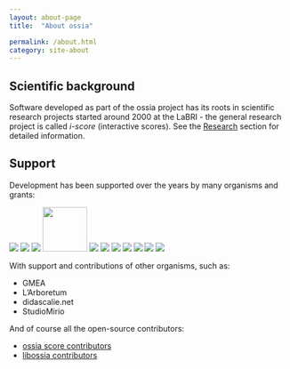 ```yaml
---
layout: about-page
title:  "About ossia"

permalink: /about.html
category: site-about
---
```


## Scientific background

Software developed as part of the ossia project has its roots in scientific research projects started around 2000 at the LaBRI - the general research project is called <i>i-score</i> (interactive scores). See the [Research](research) section for detailed information.
<!-- <img class="post-image" src="https://raw.githubusercontent.com/OSSIA/score/master/docs/score.png"/> -->


## Support
Development has been supported over the years by many organisms and grants:
<div class="logo-grid" style="justify-content: center;">
<a href="https://www.labri.fr/"><img src="/assets/logo/LABRI_BIG.png"/></a>
<a href="https://scrime.u-bordeaux.fr/"><img src="/assets/logo/logo-SCRIME-2018-Light.jpg"/></a>
<a href="https://www.blueyeti.fr/"><img src="/assets/logo/blueyeti.png"/></a>
<a href="https://www.unrealengine.com/"><img src="/assets/logo/unreal_engine.png" width="80" height="auto"/></a>
<a href="https://www.mozilla.org/" ><img src="/assets/logo/mozilla-logo.png"/></a>
<a href="https://opencollective.com/"><img src="/assets/logo/opencollectivelogo.png" /></a>
<a href="https://anr.fr/" ><img src="/assets/logo/anr-logo.png"/></a>
<a href="https://celtera.dev"><img src="/assets/logo/celtera.png"/></a>
<a href="https://www.anrt.asso.fr/fr/cifre-7843"><img src="/assets/logo/logo-cifre-s.png"/></a>
<a href="https://www.enseignementsup-recherche.gouv.fr/"><img src="/assets/logo/ministere-sup.jpg"/></a>
<a href="https://www.education.gouv.fr/"><img src="/assets/logo/logo-ministere-de-la-culture.png"/></a>
</div>

With support and contributions of other organisms, such as:
* GMEA
* L’Arboretum
* didascalie.net
* StudioMirio 

And of course all the open-source contributors:

* [ossia score contributors](https://github.com/ossia/score/graphs/contributors)
* [libossia contributors](https://github.com/ossia/libossia/graphs/contributors)

